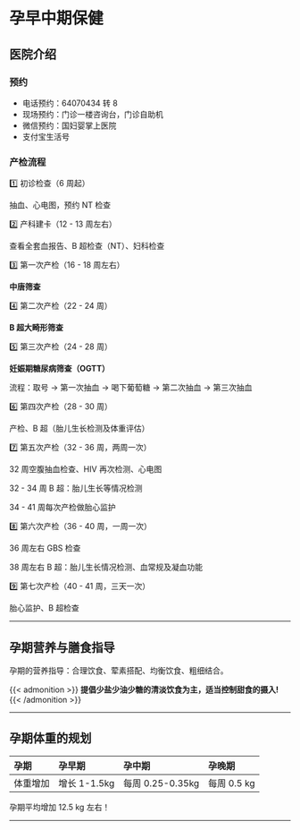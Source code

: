 # 孕早中期保健


## 医院介绍

### 预约

- 电话预约：64070434 转 8
- 现场预约：门诊一楼咨询台，门诊自助机
- 微信预约：国妇婴掌上医院
- 支付宝生活号

### 产检流程

1️⃣  初诊检查（6 周起）

抽血、心电图，预约 NT 检查

2️⃣  产科建卡（12 - 13 周左右）

查看全套血报告、B 超检查（NT）、妇科检查

3️⃣  第一次产检（16 - 18 周左右）

**中唐筛查**

4️⃣  第二次产检（22 - 24 周）

**B 超大畸形筛查**

5️⃣  第三次产检（24 - 28 周）

**妊娠期糖尿病筛查（OGTT）**

流程：取号 -> 第一次抽血 -> 喝下葡萄糖 -> 第二次抽血 -> 第三次抽血

6️⃣  第四次产检（28 - 30 周）

产检、B 超（胎儿生长检测及体重评估）

7️⃣  第五次产检（32 - 36 周，两周一次）

32 周空腹抽血检查、HIV 再次检测、心电图

32 - 34 周 B 超：胎儿生长等情况检测

34 - 41 周每次产检做胎心监护

8️⃣  第六次产检（36 - 40 周，一周一次）

36 周左右 GBS 检查

38 周左右 B 超：胎儿生长情况检测、血常规及凝血功能

9️⃣  第七次产检（40 - 41 周，三天一次）

胎心监护、B 超检查

----

## 孕期营养与膳食指导

孕期的营养指导：合理饮食、荤素搭配、均衡饮食、粗细结合。

{{< admonition >}}
**提倡少盐少油少糖的清淡饮食为主，适当控制甜食的摄入!**
{{< /admonition >}}

----

## 孕期体重的规划

| 孕期     | 孕早期       | 孕中期           | 孕晚期      |
| :------- | :----------- | :--------------- | :---------- |
| 体重增加 | 增长 1-1.5kg | 每周 0.25-0.35kg | 每周 0.5 kg |

孕期平均增加 12.5 kg 左右！

----


